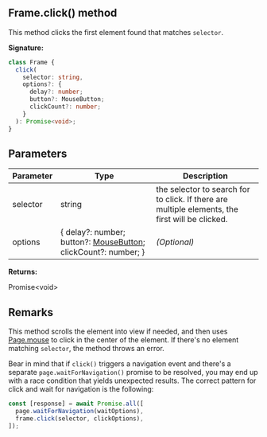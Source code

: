 ## Frame.click() method

This method clicks the first element found that matches `selector`.

**Signature:**

```typescript
class Frame {
  click(
    selector: string,
    options?: {
      delay?: number;
      button?: MouseButton;
      clickCount?: number;
    }
  ): Promise<void>;
}
```

## Parameters

| Parameter | Type                                                                                         | Description                                                                                     |
| --------- | -------------------------------------------------------------------------------------------- | ----------------------------------------------------------------------------------------------- |
| selector  | string                                                                                       | the selector to search for to click. If there are multiple elements, the first will be clicked. |
| options   | { delay?: number; button?: [MouseButton](./puppeteer.mousebutton.md); clickCount?: number; } | <i>(Optional)</i>                                                                               |

**Returns:**

Promise&lt;void&gt;

## Remarks

This method scrolls the element into view if needed, and then uses [Page.mouse](./puppeteer.page.mouse.md) to click in the center of the element. If there's no element matching `selector`, the method throws an error.

Bear in mind that if `click()` triggers a navigation event and there's a separate `page.waitForNavigation()` promise to be resolved, you may end up with a race condition that yields unexpected results. The correct pattern for click and wait for navigation is the following:

```javascript
const [response] = await Promise.all([
  page.waitForNavigation(waitOptions),
  frame.click(selector, clickOptions),
]);
```
